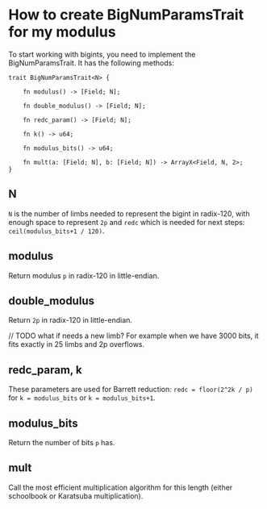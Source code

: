 # How to create BigNumParamsTrait for my modulus

To start working with bigints, you need to implement the BigNumParamsTrait. It has the following methods:

```
trait BigNumParamsTrait<N> {

    fn modulus() -> [Field; N];

    fn double_modulus() -> [Field; N];

    fn redc_param() -> [Field; N];

    fn k() -> u64;

    fn modulus_bits() -> u64;

    fn mult(a: [Field; N], b: [Field; N]) -> ArrayX<Field, N, 2>;
}
```

## N

`N` is the number of limbs needed to represent the bigint in radix-120, with enough space to represent `2p` and `redc` which is needed for next steps: `ceil(modulus_bits+1 / 120)`. 

## modulus

Return modulus `p` in radix-120 in little-endian. 

## double_modulus

Return `2p` in radix-120 in little-endian.

// TODO what if needs a new limb? For example when we have 3000 bits, it fits exactly in 25 limbs and 2p overflows.

## redc_param, k

These parameters are used for Barrett reduction: `redc = floor(2^2k / p)` for `k = modulus_bits` or `k = modulus_bits+1`.

## modulus_bits

Return the number of bits `p` has. 

## mult

Call the most efficient multiplication algorithm for this length (either schoolbook or Karatsuba multiplication).